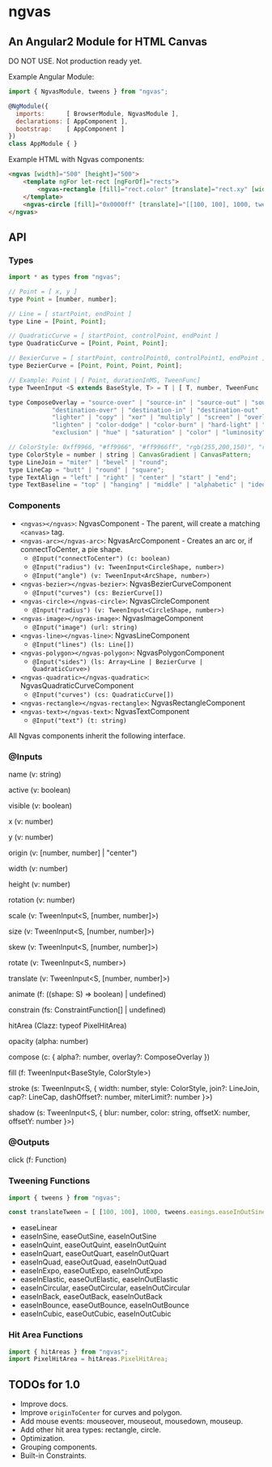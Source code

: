 # ngvas
## An Angular2 Module for HTML Canvas

DO NOT USE. Not production ready yet.

Example Angular Module:
```js
import { NgvasModule, tweens } from "ngvas";

@NgModule({
  imports:      [ BrowserModule, NgvasModule ],
  declarations: [ AppComponent ],
  bootstrap:    [ AppComponent ]
})
class AppModule { }
```

Example HTML with Ngvas components:

```html
<ngvas [width]="500" [height]="500">
    <template ngFor let-rect [ngForOf]="rects">
        <ngvas-rectangle [fill]="rect.color" [translate]="rect.xy" [width]="rect.w" [height]="rect.h" origin="center"></ngvas-rectangle>
    </template>
    <ngvas-circle [fill]="0x0000ff" [translate]="[[100, 100], 1000, tweens.easings.easeInOutSine]" [radius]="50" origin="center"></ngvas-circle>
</ngvas>
```

## API

### Types

```js
import * as types from "ngvas";
```

```js
// Point = [ x, y ]
type Point = [number, number];

// Line = [ startPoint, endPoint ]
type Line = [Point, Point];

// QuadraticCurve = [ startPoint, controlPoint, endPoint ]
type QuadraticCurve = [Point, Point, Point];

// BexierCurve = [ startPoint, controlPoint0, controlPoint1, endPoint ]
type BezierCurve = [Point, Point, Point, Point];

// Example: Point | [ Point, durationInMS, TweenFunc]
type TweenInput <S extends BaseStyle, T> = T | [ T, number, TweenFunc | undefined, ((s: S) => void) | undefined ]

type ComposeOverlay = "source-over" | "source-in" | "source-out" | "source-atop" |
            "destination-over" | "destination-in" | "destination-out" | "destination-atop" |
            "lighter" | "copy" | "xor" | "multiply" | "screen" | "overlay" | "darken" |
            "lighten" | "color-dodge" | "color-burn" | "hard-light" | "soft-light" | "difference" |
            "exclusion" | "hue" | "saturation" | "color" | "luminosity";

// ColorStyle: 0xff9966, "#ff9966", "#ff9966ff", "rgb(255,200,150)", "rgba(255,200,150,0.5)
type ColorStyle = number | string | CanvasGradient | CanvasPattern;
type LineJoin = "miter" | "bevel" | "round";
type LineCap = "butt" | "round" | "square";
type TextAlign = "left" | "right" | "center" | "start" | "end";
type TextBaseline = "top" | "hanging" | "middle" | "alphabetic" | "ideographic" | "bottom";
```


### Components

- `<ngvas></ngvas>`: NgvasComponent - The parent, will create a matching `<canvas>` tag.
- `<ngvas-arc></ngvas-arc>`: NgvasArcComponent - Creates an arc or, if connectToCenter, a pie shape.
  - `@Input("connectToCenter") (c: boolean)`
  - `@Input("radius") (v: TweenInput<CircleShape, number>)`
  - `@Input("angle") (v: TweenInput<ArcShape, number>)`
- `<ngvas-bezier></ngvas-bezier>`: NgvasBezierCurveComponent
  - `@Input("curves") (cs: BezierCurve[])`
- `<ngvas-circle></ngvas-circle>`: NgvasCircleComponent
  - `@Input("radius") (v: TweenInput<CircleShape, number>)`
- `<ngvas-image></ngvas-image>`: NgvasImageComponent
  - `@Input("image") (url: string)`
- `<ngvas-line></ngvas-line>`: NgvasLineComponent
  - `@Input("lines") (ls: Line[])`
- `<ngvas-polygon></ngvas-polygon>`: NgvasPolygonComponent
  - `@Input("sides") (ls: Array<Line | BezierCurve | QuadraticCurve>)`
- `<ngvas-quadratic></ngvas-quadratic>`: NgvasQuadraticCurveComponent
  - `@Input("curves") (cs: QuadraticCurve[])`
- `<ngvas-rectangle></ngvas-rectangle>`: NgvasRectangleComponent
- `<ngvas-text></ngvas-text>`: NgvasTextComponent
  - `@Input("text") (t: string)`


All Ngvas components inherit the following interface.


### @Inputs

name (v: string)

active (v: boolean)

visible (v: boolean)

x (v: number)

y (v: number)

origin (v: [number, number] | "center")

width (v: number)

height (v: number)

rotation (v: number)

scale (v: TweenInput<S, [number, number]>)

size (v: TweenInput<S, [number, number]>)

skew (v: TweenInput<S, [number, number]>)

rotate (v: TweenInput<S, number>)

translate (v: TweenInput<S, [number, number]>)

animate (f: ((shape: S) => boolean) | undefined)

constrain (fs: ConstraintFunction[] | undefined)

hitArea (Clazz: typeof PixelHitArea)

opacity (alpha: number)

compose (c: { alpha?: number, overlay?: ComposeOverlay })

fill (f: TweenInput<BaseStyle, ColorStyle>)

stroke (s: TweenInput<S, { width: number, style: ColorStyle, join?: LineJoin, cap?: LineCap, dashOffset?: number, miterLimit?: number }>)

shadow (s: TweenInput<S, { blur: number, color: string, offsetX: number, offsetY: number }>)


### @Outputs

click (f: Function)


### Tweening Functions

```js
import { tweens } from "ngvas";

const translateTween = [ [100, 100], 1000, tweens.easings.easeInOutSine ];
```

- easeLinear
- easeInSine, easeOutSine, easeInOutSine
- easeInQuint, easeOutQuint, easeInOutQuint
- easeInQuart, easeOutQuart, easeInOutQuart
- easeInQuad, easeOutQuad, easeInOutQuad
- easeInExpo, easeOutExpo, easeInOutExpo
- easeInElastic, easeOutElastic, easeInOutElastic
- easeInCircular, easeOutCircular, easeInOutCircular
- easeInBack, easeOutBack, easeInOutBack
- easeInBounce, easeOutBounce, easeInOutBounce
- easeInCubic, easeOutCubic, easeInOutCubic


### Hit Area Functions

```js
import { hitAreas } from "ngvas";
import PixelHitArea = hitAreas.PixelHitArea;
```


## TODOs for 1.0

- Improve docs.
- Improve `originToCenter` for curves and polygon.
- Add mouse events: mouseover, mouseout, mousedown, mouseup.
- Add other hit area types: rectangle, circle.
- Optimization.
- Grouping components.
- Built-in Constraints.
